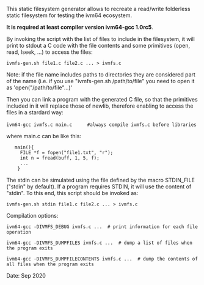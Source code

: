  This static filesystem generator allows to recreate a read/write folderless 
 static filesystem for testing the ivm64 ecosystem.

 **It is required at least compiler version ivm64-gcc 1.0rc5**.
 
 By invoking the script with the list of files to include in the filesystem,
 it will print to stdout a C code with the file contents and some primitives
 (open, read, lseek, ...) to access the files:

```ivmfs-gen.sh file1.c file2.c ... > ivmfs.c```
 
 Note: if the file name includes paths to directories they are
 considered part of the name (i.e. if you use "ivmfs-gen.sh /path/to/file"
 you need to open it as 'open("/path/to/file"...)'
 
 Then you can link a program with the generated C file, so that the primitives
 included in it will replace those of newlib, therefore enabling to access the
 files in a stardard way:
 
```ivm64-gcc ivmfs.c main.c ```   ```    #always compile ivmfs.c before libraries```
 
 where main.c can be like this:
```
   main(){
     FILE *f = fopen("file1.txt", "r");
     int n = fread(buff, 1, 5, f);
     ...
    }
```

 The stdin can be simulated using the file defined by 
 the macro STDIN_FILE ("stdin" by default). If
 a program requires STDIN, it will use the content of
 "stdin". To this end, this script should be invoked as:

  ```ivmfs-gen.sh stdin file1.c file2.c ... > ivmfs.c ```


 Compilation options:

```ivm64-gcc -DIVMFS_DEBUG ivmfs.c ...  # print information for each file operation ```

```ivm64-gcc -DIVMFS_DUMPFILES ivmfs.c ...  # dump a list of files when the program exits ```

```ivm64-gcc -DIVMFS_DUMPFILECONTENTS ivmfs.c ...  # dump the contents of all files when the program exits ``` 


Date: Sep 2020


